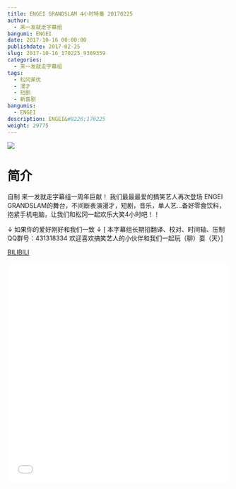 ```yaml
---
title: ENGEI GRANDSLAM 4小时特番 20170225
author: 
  - 来一发就走字幕组
bangumi: ENGEI
date: 2017-10-16 00:00:00
publishdate: 2017-02-25
slug: 2017-10-16_170225_9369359
categories: 
  - 来一发就走字幕组
tags: 
  - 松冈茉优
  - 漫才
  - 短剧
  - 新喜剧
bangumis: 
  - ENGEI
description: ENGEI&#8226;170225
weight: 29775
---
```


![](https://i.imgur.com/0e7GsZT.jpg)

# 简介  
自制 来一发就走字幕组一周年巨献！
我们最最最爱的搞笑艺人再次登场 ENGEI GRANDSLAM的舞台，不间断表演漫才，短剧，音乐，单人艺...备好零食饮料，抱紧手机电脑，让我们和松冈一起欢乐大笑4小时吧！！

↓ 如果你的爱好刚好和我们一致 ↓
[ 本字幕组长期招翻译、校对、时间轴、压制   QQ群号：431318334 欢迎喜欢搞笑艺人的小伙伴和我们一起玩（聊）耍（天）]

  [BILIBILI](https://www.bilibili.com/video/av9369359/)


<div class="vcontainer">  <iframe class='video' src="//www.bilibili.com/html/html5player.html?cid=15485757&aid=9369359" width="100%" height="500" frameborder="0" allowfullscreen="allowfullscreen"></iframe></div>
